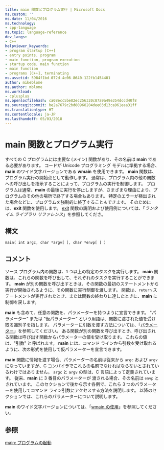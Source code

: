 ```yaml
---
title: main 関数とプログラム実行 | Microsoft Docs
ms.custom: ''
ms.date: 11/04/2016
ms.technology:
- cpp-language
ms.topic: language-reference
dev_langs:
- C++
helpviewer_keywords:
- program startup [C++]
- entry points, program
- main function, program execution
- startup code, main function
- main function
- programs [C++], terminating
ms.assetid: 5984f1bd-072d-4e06-8640-122fb1454401
author: mikeblome
ms.author: mblome
ms.workload:
- cplusplus
ms.openlocfilehash: ca08ecc5be82ec256320c87a9a49e354dccd40f8
ms.sourcegitcommit: be2a7679c2bd80968204dee03d13ca961eaa31ff
ms.translationtype: HT
ms.contentlocale: ja-JP
ms.lasthandoff: 05/03/2018
---
```

# <a name="main-function-and-program-execution"></a>main 関数とプログラム実行
すべての C プログラムには主要な (メイン) 関数があり、その名前は **main** である必要があります。 コードが Unicode プログラミング モデルに準拠する場合、**main** のワイド文字バージョンである **wmain** を使用できます。 **main** 関数は、プログラム実行の開始点として動作します。 通常は、プログラム内の他の関数への呼び出しを指示することによって、プログラムの実行を制御します。 プログラムは通常、**main** の最後に実行を停止しますが、さまざまな理由により、プログラムのその他の場所で終了する場合もあります。 特定のエラーが検出された場合などに、プログラムを強制的に終了することもできます。 そのためには、**exit** 関数を使用します。 [exit](../c-runtime-library/reference/exit-exit-exit.md) 関数の説明および使用例については、「*ランタイム ライブラリ リファレンス*」を参照してくださ。  
  
## <a name="syntax"></a>構文  
  
```  
main( int argc, char *argv[ ], char *envp[ ] )  
```  
  
## <a name="remarks"></a>コメント  
 ソース プログラム内の関数は、1 つ以上の特定のタスクを実行します。 **main** 関数は、これらの関数を呼び出して、それぞれのタスクを実行することができます。 **main** が別の関数を呼び出すときは、その関数の最初のステートメントから実行が開始されるように、その関数に実行制御を渡します。 関数は、`return` ステートメントが実行されたとき、または関数の終わりに達したときに、**main** に制御を戻します。  
  
 **main** も含めて、任意の関数を、パラメーターを持つように宣言できます。 "パラメーター" または "仮パラメーター" という用語は、関数に渡された値を受け取る識別子を指します。 パラメーターに引数を渡す方法については、「[パラメーター](../c-language/parameters.md)」を参照してください。 ある関数が別の関数を呼び出すとき、呼び出される関数は呼び出す関数からパラメーターの値を受け取ります。 これらの値は、"引数" と呼ばれます。 **main** には、コマンド ラインから引数を受け取れるように、次の形式を使用して仮パラメーターを宣言できます。  
  
 **main** 関数に情報を渡す場合、パラメーターの名前は従来から `argc` および `argv` になっていますが、C コンパイラでこれらの名前でなければならないとされているわけではありません。 `argc` と `argv` の型は、C 言語によって定義されています。 従来、**main** に 3 番目のパラメーターが 渡される場合、その名前は `envp` とされています。 このセクションで後から示す各例で、これら 3 つのパラメーターを使用してコマンド ライン引数にアクセスする方法を説明します。 以降のセクションでは、これらのパラメーターについて説明します。  
  
 **main** のワイド文字バージョンについては、「[wmain の使用](../c-language/using-wmain.md)」を参照してください。  
  
## <a name="see-also"></a>参照  
 [main: プログラムの起動](../cpp/main-program-startup.md)
